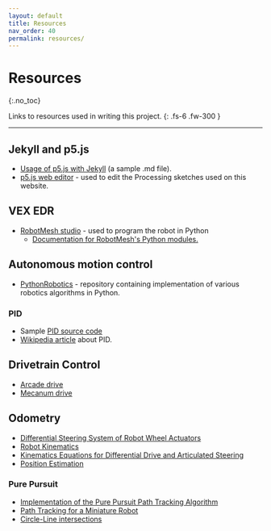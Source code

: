 ```yaml
---
layout: default
title: Resources
nav_order: 40
permalink: resources/
---
```


# Resources
{:.no_toc}

Links to resources used in writing this project.
{: .fs-6 .fw-300 }

---

## Jekyll and p5.js
- [Usage of p5.js with Jekyll](https://raw.githubusercontent.com/KevinWorkman/HappyCoding/gh-pages/examples/p5js/_posts/2018-07-04-fireworks.md) (a sample .md file).
- [p5.js web editor](https://editor.p5js.org/) - used to edit the Processing sketches used on this website.

## VEX EDR
- [RobotMesh studio](https://www.robotmesh.com/studio) - used to program the robot in Python
  - [Documentation for RobotMesh's Python modules.](https://www.robotmesh.com/docs/vexcortex-python/html/namespaces.html)

## Autonomous motion control
- [PythonRobotics](https://github.com/AtsushiSakai/PythonRobotics) - repository containing implementation of various robotics algorithms in Python.

### PID
- Sample [PID source code](https://github.com/ivmech/ivPID)
- [Wikipedia article](https://en.wikipedia.org/wiki/PID_controller) about PID.

## Drivetrain Control
- [Arcade drive](https://www.chiefdelphi.com/media/papers/2661)
- [Mecanum drive](http://controls.coderedrobotics.com/programminglessons/11.html)

## Odometry
- [Differential Steering System of Robot Wheel Actuators](http://rossum.sourceforge.net/papers/DiffSteer/)
- [Robot Kinematics](http://www.cs.bham.ac.uk/internal/courses/int-robot/2014/lectures/14-ir-kinematics.pdf)
- [Kinematics Equations for Differential Drive and Articulated Steering](http://www8.cs.umu.se/kurser/5DV122/HT13/material/Hellstrom-ForwardKinematics.pdf)
- [Position Estimation](http://people.scs.carleton.ca/~lanthier/teaching/COMP4807/Notes/5%20-%20PositionEstimation.pdf)

### Pure Pursuit
- [Implementation of the Pure Pursuit Path Tracking Algorithm](https://www.ri.cmu.edu/pub_files/pub3/coulter_r_craig_1992_1/coulter_r_craig_1992_1.pdf)
- [Path Tracking for a Miniature Robot](http://www8.cs.umu.se/kurser/TDBD17/VT06/utdelat/Assignment%20Papers/Path%20Tracking%20for%20a%20Miniature%20Robot.pdf)
- [Circle-Line intersections](http://mathworld.wolfram.com/Circle-LineIntersection.html)
